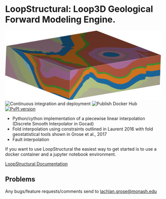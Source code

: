 # LoopStructural: Loop3D Geological Forward Modeling Engine.
![3D model of Mt Bruce created with loopstructural](docs/source/images/image823.png)
![Continuous integration and deployment](https://github.com/Loop3D/LoopStructural/workflows/Continuous%20integration%20and%20deployment/badge.svg)
![Publish Docker Hub](https://github.com/Loop3D/LoopStructural/workflows/Publish%20Docker%20Hub/badge.svg)
[![PyPI version](https://badge.fury.io/py/LoopStructural.svg)](https://badge.fury.io/py/LoopStructural)

* Python/cython implementation of a piecewise linear interpolation (Discrete Smooth Interpolator in Gocad) 
* Fold interpolation using constraints outlined in Laurent 2016 with fold geostatistical tools shown in Grose et al., 2017
* Fault interpolation 

If you want to use LoopStructural the easiest way to get started is to use a docker container and a jupyter notebook environment.  

[LoopStructural Documentation](https://loop3d.github.io/LoopStructural/)

## Problems
Any bugs/feature requests/comments send to lachlan.grose@monash.edu
